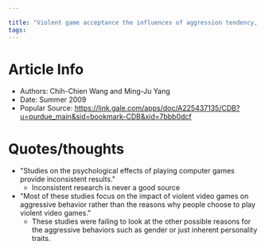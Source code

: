 ```yaml
---

title: "Violent game acceptance the influences of aggression tendency, thrill seeking, and perceived risk"
tags:
---
```

# Article Info
- Authors: Chih-Chien Wang and Ming-Ju Yang
- Date: Summer 2009
- Popular Source: https://link.gale.com/apps/doc/A225437135/CDB?u=purdue_main&sid=bookmark-CDB&xid=7bbb0dcf
# Quotes/thoughts
- "Studies on the psychological effects of playing computer games provide inconsistent results."
	- Inconsistent research is never a good source
- "Most of these studies focus on the impact of violent video games on aggressive behavior rather than the reasons why people choose to play violent video games."
	- These studies were failing to look at the other possible reasons for the aggressive behaviors such as gender or just inherent personality traits.